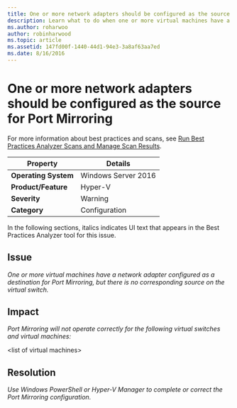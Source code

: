 ```yaml
---
title: One or more network adapters should be configured as the source for Port Mirroring
description: Learn what to do when one or more virtual machines have a network adapter configured as a destination for Port Mirroring, but there is no corresponding source on the virtual switch.
ms.author: roharwoo
author: robinharwood
ms.topic: article
ms.assetid: 147fd00f-1440-44d1-94e3-3a8af63aa7ed
ms.date: 8/16/2016
---
```

# One or more network adapters should be configured as the source for Port Mirroring

>

For more information about best practices and scans, see [Run Best Practices Analyzer Scans and Manage Scan Results](/previous-versions/windows/it-pro/windows-server-2012-R2-and-2012/hh831400(v=ws.11)).

|Property|Details|
|-|-|
|**Operating System**|Windows Server 2016|
|**Product/Feature**|Hyper-V|
|**Severity**|Warning|
|**Category**|Configuration|

In the following sections, italics indicates UI text that appears in the Best Practices Analyzer tool for this issue.

## **Issue**
*One or more virtual machines have a network adapter configured as a destination for Port Mirroring, but there is no corresponding source on the virtual switch.*

## **Impact**
*Port Mirroring will not operate correctly for the following virtual switches and virtual machines:*

\<list of virtual machines>

## **Resolution**
*Use Windows PowerShell or Hyper-V Manager to complete or correct the Port Mirroring configuration.*
